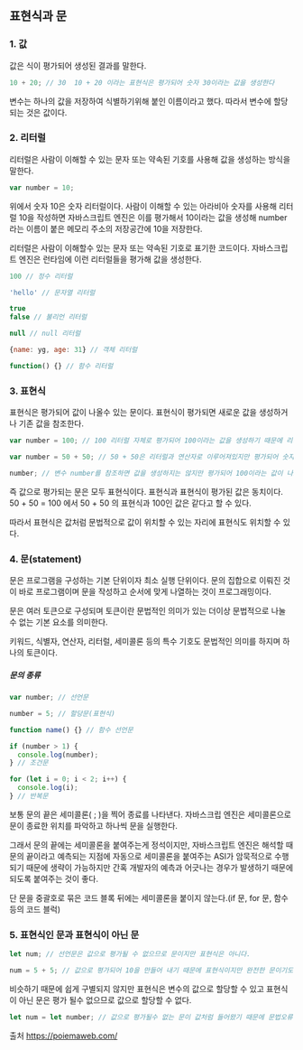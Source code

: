 ## 표현식과 문

### 1. 값

값은 식이 평가되어 생성된 결과를 말한다.

```javascript
10 + 20; // 30  10 + 20 이라는 표현식은 평가되어 숫자 30이라는 값을 생성한다
```

변수는 하나의 값을 저장하여 식별하기위해 붙인 이름이라고 했다. 따라서 변수에 할당되는 것은 값이다.

### 2. 리터럴

리터럴은 사람이 이해할 수 있는 문자 또는 약속된 기호를 사용해 값을 생성하는 방식을 말한다.

```javascript
var number = 10;
```

위에서 숫자 10은 숫자 리터럴이다. 사람이 이해할 수 있는 아라비아 숫자를 사용해 리터럴 10을 작성하면 자바스크립트 엔진은 이를 평가해서 10이라는 값을 생성해 number라는 이름이 붙은 메모리 주소의 저장공간에 10을 저장한다.

리터럴은 사람이 이해할수 있는 문자 또는 약속된 기호로 표기한 코드이다. 자바스크립트 엔진은 런타임에 이런 리터럴들을 평가해 값을 생성한다.

```javascript
100 // 정수 리터럴

'hello' // 문자열 리터럴

true
false // 불리언 리터럴

null // null 리터럴

{name: yg, age: 31} // 객체 리터럴

function() {} // 함수 리터럴
```

### 3. 표현식

표현식은 평가되어 값이 나올수 있는 문이다. 표현식이 평가되면 새로운 값을 생성하거나 기존 값을 참조한다.

```javascript
var number = 100; // 100 리터럴 자체로 평가되어 100이라는 값을 생성하기 때문에 리터럴 자체로도 표현식이다.

var number = 50 + 50; // 50 + 50은 리터럴과 연산자로 이루어져있지만 평가되어 숫자 100이라는 값을 생성하므로 표현식이다.

number; // 변수 number를 참조하면 값을 생성하지는 않지만 평가되어 100이라는 값이 나오므로 표현식이다.
```

즉 값으로 평가되는 문은 모두 표현식이다. 표현식과 표현식이 평가된 값은 동치이다. 50 + 50 = 100 에서 50 + 50 의 표현식과 100인 값은 같다고 할 수 있다.

따라서 표현식은 값처럼 문법적으로 값이 위치할 수 있는 자리에 표현식도 위치할 수 있다.

### 4. 문(statement)

문은 프로그램을 구성하는 기본 단위이자 최소 실행 단위이다. 문의 집합으로 이뤄진 것이 바로 프로그램이며 문을 작성하고 순서에 맞게 나열하는 것이 프로그래밍이다.

문은 여러 토큰으로 구성되며 토큰이란 문법적인 의미가 있는 더이상 문법적으로 나눌 수 없는 기본 요소를 의미한다.

키워드, 식별자, 연산자, 리터럴, 세미콜론 등의 특수 기호도 문법적인 의미를 하지며 하나의 토큰이다.

##### 문의 종류

```javascript
var number; // 선언문

number = 5; // 할당문(표현식)

function name() {} // 함수 선언문

if (number > 1) {
  console.log(number);
} // 조건문

for (let i = 0; i < 2; i++) {
  console.log(i);
} // 반복문
```

보통 문의 끝은 세미콜론( ; )을 찍어 종료를 나타낸다. 자바스크립 엔진은 세미콜론으로 문이 종료한 위치를 파악하고 하나씩 문을 실행한다.

그래서 문의 끝에는 세미콜론을 붙여주는게 정석이지만, 자바스크립트 엔진은 해석할 때 문의 끝이라고 예측되는 지점에 자동으로 세미콜론을 붙여주는 ASI가 암묵적으로 수행되기 때문에 생략이 가능하지만 간혹 개발자의 예측과 어긋나는 경우가 발생하기 때문에 되도록 붙여주는 것이 좋다.

단 문을 중괄호로 묶은 코드 블록 뒤에는 세미콜론을 붙이지 않는다.(if 문, for 문, 함수 등의 코드 블럭)

### 5. 표현식인 문과 표현식이 아닌 문

```javascript
let num; // 선언문은 값으로 평가될 수 없으므로 문이지만 표현식은 아니다.

num = 5 + 5; // 값으로 평가되어 10을 만들어 내기 때문에 표현식이지만 완전한 문이기도 하다.
```

비슷하기 때문에 쉽게 구별되지 않지만 표현식은 변수의 값으로 할당할 수 있고 표현식이 아닌 문은 평가 될수 없으므로 값으로 할당할 수 없다.

```javascript
let num = let number; // 값으로 평가될수 없는 문이 값처럼 들어왔기 때문에 문법오류가 난다.
```

출처 https://poiemaweb.com/
